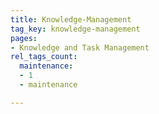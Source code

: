 ```yaml
---
title: Knowledge-Management
tag_key: knowledge-management
pages:
- Knowledge and Task Management
rel_tags_count:
  maintenance:
  - 1
  - maintenance

---
```

